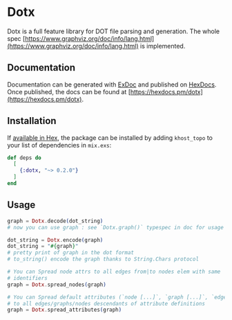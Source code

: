 # Dotx

Dotx is a full feature library for DOT file parsing and generation.
The whole spec [https://www.graphviz.org/doc/info/lang.html](https://www.graphviz.org/doc/info/lang.html) is implemented.

## Documentation

Documentation can be generated with [ExDoc](https://github.com/elixir-lang/ex_doc)
and published on [HexDocs](https://hexdocs.pm). Once published, the docs can
be found at [https://hexdocs.pm/dotx](https://hexdocs.pm/dotx).

## Installation

If [available in Hex](https://hex.pm/docs/publish), the package can be installed
by adding `khost_topo` to your list of dependencies in `mix.exs`:

```elixir
def deps do
  [
    {:dotx, "~> 0.2.0"}
  ]
end
```

## Usage

```elixir
graph = Dotx.decode(dot_string)
# now you can use graph : see `Dotx.graph()` typespec in doc for usage

dot_string = Dotx.encode(graph)
dot_string = "#{graph}"
# pretty print of graph in the dot format
# to_string() encode the graph thanks to String.Chars protocol

# You can Spread node attrs to all edges from|to nodes elem with same
# identifiers
graph = Dotx.spread_nodes(graph)

# You can Spread default attributes (`node [...]`, `graph [...]`, `edge [...]`
# to all edges/graphs/nodes descendants of attribute definitions
graph = Dotx.spread_attributes(graph)
```
